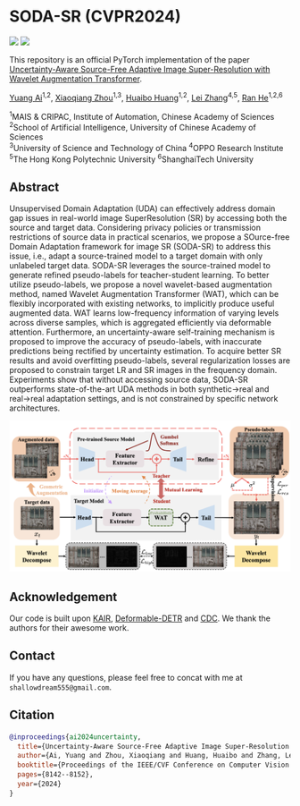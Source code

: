 # SODA-SR (CVPR2024)

<a href='https://shallowdream204.github.io/soda-sr-project/'><img src='https://img.shields.io/badge/Project-Page-Green'></a>  <a href='https://arxiv.org/pdf/2303.17783'><img src='https://img.shields.io/badge/Paper-Arxiv-red'></a>

This repository is an official PyTorch implementation of the paper [Uncertainty-Aware Source-Free Adaptive Image Super-Resolution with Wavelet Augmentation Transformer](https://openaccess.thecvf.com/content/CVPR2024/papers/Ai_Uncertainty-Aware_Source-Free_Adaptive_Image_Super-Resolution_with_Wavelet_Augmentation_Transformer_CVPR_2024_paper.pdf).

[Yuang Ai](https://scholar.google.com/citations?user=2Qp7Y5kAAAAJ)<sup>1,2</sup>, [Xiaoqiang Zhou](https://scholar.google.com/citations?user=Z2BTkNIAAAAJ)<sup>1,3</sup>, [Huaibo Huang](https://scholar.google.com/citations?user=XMvLciUAAAAJ)<sup>1,2</sup>, [Lei Zhang](https://scholar.google.com/citations?user=tAK5l1IAAAAJ)<sup>4,5</sup>, [Ran He](https://scholar.google.com/citations?user=ayrg9AUAAAAJ)<sup>1,2,6</sup>

<sup>1</sup>MAIS & CRIPAC, Institute of Automation, Chinese Academy of Sciences<br><sup>2</sup>School of Artificial Intelligence, University of Chinese Academy of Sciences<br><sup>3</sup>University of Science and Technology of China <sup>4</sup>OPPO Research Institute<br><sup>5</sup>The Hong Kong Polytechnic University <sup>6</sup>ShanghaiTech University


## Abstract
Unsupervised Domain Adaptation (UDA) can effectively address domain gap issues in real-world image SuperResolution (SR) by accessing both the source and target data. Considering privacy policies or transmission restrictions of source data in practical scenarios, we propose a SOurce-free Domain Adaptation framework for image SR (SODA-SR) to address this issue, i.e., adapt a source-trained model to a target domain with only unlabeled target data. SODA-SR leverages the source-trained model to generate refined pseudo-labels for teacher-student learning. To better utilize pseudo-labels, we propose a novel wavelet-based augmentation method, named Wavelet Augmentation Transformer (WAT), which can be flexibly incorporated with existing networks, to implicitly produce useful augmented data. WAT learns low-frequency information of varying levels across diverse samples, which is aggregated efficiently via deformable attention. Furthermore, an uncertainty-aware self-training mechanism is proposed to improve the accuracy of pseudo-labels, with inaccurate predictions being rectified by uncertainty estimation. To acquire better SR results and avoid overfitting pseudo-labels, several regularization losses are proposed to constrain target LR and SR images in the frequency domain. Experiments show that without accessing source data, SODA-SR outperforms state-of-the-art UDA methods in both synthetic→real and real→real adaptation settings, and is not constrained by specific network architectures.

<img src="arch.png" width="800px"/>

## Acknowledgement
Our code is built upon [KAIR](https://github.com/cszn/KAIR), [Deformable-DETR](https://github.com/fundamentalvision/Deformable-DETR) and [CDC](https://github.com/xiezw5/Component-Divide-and-Conquer-for-Real-World-Image-Super-Resolution). We thank the authors for their awesome work.

## Contact
If you have any questions, please feel free to concat with me at `shallowdream555@gmail.com`.

## Citation

```BibTeX
@inproceedings{ai2024uncertainty,
  title={Uncertainty-Aware Source-Free Adaptive Image Super-Resolution with Wavelet Augmentation Transformer},
  author={Ai, Yuang and Zhou, Xiaoqiang and Huang, Huaibo and Zhang, Lei and He, Ran},
  booktitle={Proceedings of the IEEE/CVF Conference on Computer Vision and Pattern Recognition},
  pages={8142--8152},
  year={2024}
}
```
